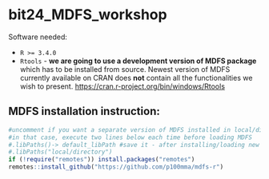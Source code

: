 # bit24_MDFS_workshop

Software needed:

- `R >= 3.4.0`
- `Rtools` - **we are going to use a development version of MDFS package** which has to be installed from source. Newest version of MDFS currently available on CRAN does **not** contain all the functionalities we wish to present.
https://cran.r-project.org/bin/windows/Rtools

## MDFS installation instruction:

```R
#uncomment if you want a separate version of MDFS installed in local/directory
#in that case, execute two lines below each time before loading MDFS
#.libPaths()-> default_libPath #save it - after installing/loading new MDFS you can set .libPaths to previous value
#.libPaths("local/directory")
if (!require("remotes")) install.packages("remotes")
remotes::install_github("https://github.com/p100mma/mdfs-r")
```
